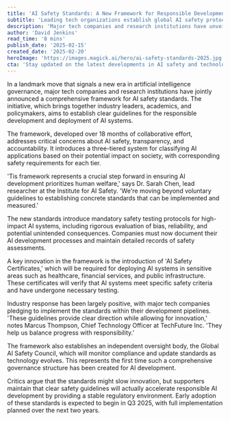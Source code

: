 ```yaml
---
title: 'AI Safety Standards: A New Framework for Responsible Development'
subtitle: 'Leading tech organizations establish global AI safety protocols'
description: 'Major tech companies and research institutions have unveiled a groundbreaking framework for AI safety standards, introducing mandatory testing protocols and safety certificates for high-impact AI systems. The initiative establishes clear guidelines for responsible AI development while creating an independent oversight body.'
author: 'David Jenkins'
read_time: '8 mins'
publish_date: '2025-02-15'
created_date: '2025-02-20'
heroImage: 'https://images.magick.ai/hero/ai-safety-standards-2025.jpg'
cta: 'Stay updated on the latest developments in AI safety and technology standards by following us on LinkedIn. Join our community of forward-thinking professionals shaping the future of responsible AI development.'
---
```


In a landmark move that signals a new era in artificial intelligence governance, major tech companies and research institutions have jointly announced a comprehensive framework for AI safety standards. The initiative, which brings together industry leaders, academics, and policymakers, aims to establish clear guidelines for the responsible development and deployment of AI systems.

The framework, developed over 18 months of collaborative effort, addresses critical concerns about AI safety, transparency, and accountability. It introduces a three-tiered system for classifying AI applications based on their potential impact on society, with corresponding safety requirements for each tier.

'Tis framework represents a crucial step forward in ensuring AI development prioritizes human welfare,' says Dr. Sarah Chen, lead researcher at the Institute for AI Safety. 'We're moving beyond voluntary guidelines to establishing concrete standards that can be implemented and measured.'

The new standards introduce mandatory safety testing protocols for high-impact AI systems, including rigorous evaluation of bias, reliability, and potential unintended consequences. Companies must now document their AI development processes and maintain detailed records of safety assessments.

A key innovation in the framework is the introduction of 'AI Safety Certificates,' which will be required for deploying AI systems in sensitive areas such as healthcare, financial services, and public infrastructure. These certificates will verify that AI systems meet specific safety criteria and have undergone necessary testing.

Industry response has been largely positive, with major tech companies pledging to implement the standards within their development pipelines. 'These guidelines provide clear direction while allowing for innovation,' notes Marcus Thompson, Chief Technology Officer at TechFuture Inc. 'They help us balance progress with responsibility.'

The framework also establishes an independent oversight body, the Global AI Safety Council, which will monitor compliance and update standards as technology evolves. This represents the first time such a comprehensive governance structure has been created for AI development.

Critics argue that the standards might slow innovation, but supporters maintain that clear safety guidelines will actually accelerate responsible AI development by providing a stable regulatory environment. Early adoption of these standards is expected to begin in Q3 2025, with full implementation planned over the next two years.